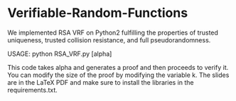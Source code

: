 # Verifiable-Random-Functions

We implemented RSA VRF on Python2 fulfilling the properties of trusted uniqueness, trusted collision resistance, and full pseudorandomness.

USAGE: python RSA_VRF.py [alpha]

This code takes alpha and generates a proof and then proceeds to verify it. You can modify the size of the proof by modifying the variable k. 
The slides are in the LaTeX PDF and make sure to install the libraries in the requirements.txt.


